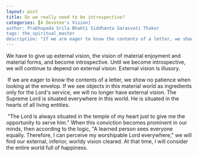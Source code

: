 ```yaml
---
layout: post
title: Do we really need to be introspective?
categories: [A Devotee's Vision]
author: Prabhupada Srila Bhakti Siddhanta Sarasvati Thakur
tags: the_spiritual_master
description: "If we are eager to know the contents of a letter, we show no patience when looking at the envelop. If we see objects in this material world as ingredients only for the Lord's service, we will no longer have external vision. The Supreme Lord is situated everywhere in this world. He is situated in the hearts of all living entities."
---
```


We have to give up external vision, the vision of material enjoyment and material forms, and become introspective. Until we become introspective, we will continue to depend on external vision. External vision is illusory.

​	If we are eager to know the contents of a letter, we show no patience when looking at the envelop. If we see objects in this material world as ingredients only for the Lord's service, we will no longer have external vision. The Supreme Lord is situated everywhere in this world. He is situated in the hearts of all living entities.

​	"The Lord is always situated in the temple of my heart just to give me the opportunity to serve him." When this conviction becomes prominent in our minds, then according to the logic, "A learned person sees everyone equally. Therefore, I can perceive my worshipable Lord everywhere," we will find our external, inferior, worldy vision cleared. At that time, I will consider the entire world full of happiness.

















